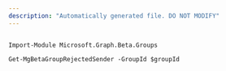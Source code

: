 ```yaml
---
description: "Automatically generated file. DO NOT MODIFY"
---
```


```powershellv2

Import-Module Microsoft.Graph.Beta.Groups

Get-MgBetaGroupRejectedSender -GroupId $groupId

```